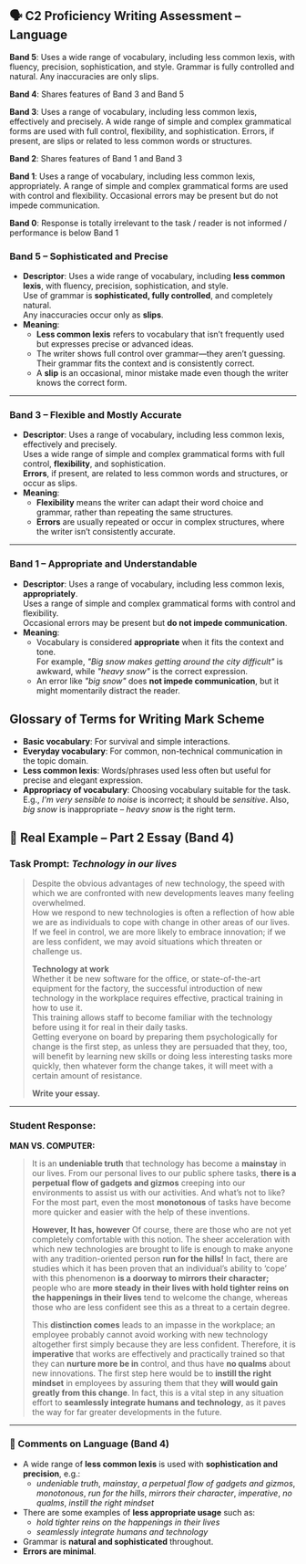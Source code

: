 ## 🗣️ C2 Proficiency Writing Assessment – Language


**Band 5**: Uses a wide range of vocabulary, including less common lexis, with fluency, precision, sophistication, and style. Grammar is fully controlled and natural. Any inaccuracies are only slips.

**Band 4**: Shares features of Band 3 and Band 5  

**Band 3**: Uses a range of vocabulary, including less common lexis, effectively and precisely. A wide range of simple and complex grammatical forms are used with full control, flexibility, and sophistication. Errors, if present, are slips or related to less common words or structures.

**Band 2**: Shares features of Band 1 and Band 3  

**Band 1**: Uses a range of vocabulary, including less common lexis, appropriately. A range of simple and complex grammatical forms are used with control and flexibility. Occasional errors may be present but do not impede communication.

**Band 0**: Response is totally irrelevant to the task / reader is not informed / performance is below Band 1


### Band 5 – Sophisticated and Precise
- **Descriptor**: Uses a wide range of vocabulary, including **less common lexis**, with fluency, precision, sophistication, and style.  
  Use of grammar is **sophisticated, fully controlled**, and completely natural.  
  Any inaccuracies occur only as **slips**.
- **Meaning**:  
  - **Less common lexis** refers to vocabulary that isn’t frequently used but expresses precise or advanced ideas.
  - The writer shows full control over grammar—they aren’t guessing. Their grammar fits the context and is consistently correct.
  - A **slip** is an occasional, minor mistake made even though the writer knows the correct form.

---

### Band 3 – Flexible and Mostly Accurate
- **Descriptor**: Uses a range of vocabulary, including less common lexis, effectively and precisely.  
  Uses a wide range of simple and complex grammatical forms with full control, **flexibility**, and sophistication.  
  **Errors**, if present, are related to less common words and structures, or occur as slips.
- **Meaning**:  
  - **Flexibility** means the writer can adapt their word choice and grammar, rather than repeating the same structures.
  - **Errors** are usually repeated or occur in complex structures, where the writer isn’t consistently accurate.

---

### Band 1 – Appropriate and Understandable
- **Descriptor**: Uses a range of vocabulary, including less common lexis, **appropriately**.  
  Uses a range of simple and complex grammatical forms with control and flexibility.  
  Occasional errors may be present but **do not impede communication**.
- **Meaning**:  
  - Vocabulary is considered **appropriate** when it fits the context and tone.  
    For example, *"Big snow makes getting around the city difficult"* is awkward, while *"heavy snow"* is the correct expression.
  - An error like *"big snow"* does **not impede communication**, but it might momentarily distract the reader.



## Glossary of Terms for Writing Mark Scheme

- **Basic vocabulary**: For survival and simple interactions.
- **Everyday vocabulary**: For common, non-technical communication in the topic domain.
- **Less common lexis**: Words/phrases used less often but useful for precise and elegant expression.
- **Appropriacy of vocabulary**: Choosing vocabulary suitable for the task. E.g., *I'm very sensible to noise* is incorrect; it should be *sensitive*. Also, *big snow* is inappropriate – *heavy snow* is the right term.


## 📝 Real Example – Part 2 Essay (Band 4)

### Task Prompt: *Technology in our lives*
> Despite the obvious advantages of new technology, the speed with which we are confronted with new developments leaves many feeling overwhelmed.  
> How we respond to new technologies is often a reflection of how able we are as individuals to cope with change in other areas of our lives.  
> If we feel in control, we are more likely to embrace innovation; if we are less confident, we may avoid situations which threaten or challenge us.  
>  
> **Technology at work**  
> Whether it be new software for the office, or state-of-the-art equipment for the factory, the successful introduction of new technology in the workplace requires effective, practical training in how to use it.  
> This training allows staff to become familiar with the technology before using it for real in their daily tasks.  
> Getting everyone on board by preparing them psychologically for change is the first step, as unless they are persuaded that they, too, will benefit by learning new skills or doing less interesting tasks more quickly, then whatever form the change takes, it will meet with a certain amount of resistance.  
>  
> **Write your essay.**

---

### Student Response:

**MAN VS. COMPUTER:**

> It is an **undeniable truth** that technology has become a **mainstay** in our lives. From our personal lives to our public sphere tasks, **there is a perpetual flow of gadgets and gizmos** creeping into our environments to assist us with our activities. And what’s not to like? For the most part, even the most **monotonous** of tasks have become more quicker and easier with the help of these inventions.  
>
> **However, It has, however** Of course, there are those who are not yet completely comfortable with this notion. The sheer acceleration with which new technologies are brought to life is enough to make anyone with any tradition-oriented person **run for the hills!** In fact, there are studies which it has been proven that an individual’s ability to ‘cope’ with this phenomenon **is a doorway to mirrors their character;** people who are **more steady in their lives with hold tighter reins on the happenings in their lives** tend to welcome the change, whereas those who are less confident see this as a threat to a certain degree.  
>
> This **distinction comes** leads to an impasse in the workplace; an employee probably cannot avoid working with new technology altogether first simply because they are less confident. Therefore, it is **imperative** that works are effectively and practically trained so that they can **nurture more be in** control, and thus have **no qualms** about new innovations. The first step here would be to **instill the right mindset** in employees by assuring them that they **will would gain greatly from this change**. In fact, this is a vital step in any situation effort to **seamlessly integrate humans and technology**, as it paves the way for far greater developments in the future.

---

### 💬 Comments on Language (Band 4)

- A wide range of **less common lexis** is used with **sophistication and precision**, e.g.:
  - *undeniable truth*, *mainstay*, *a perpetual flow of gadgets and gizmos*, *monotonous*, *run for the hills*, *mirrors their character*, *imperative*, *no qualms*, *instill the right mindset*
- There are some examples of **less appropriate usage** such as:
  - *hold tighter reins on the happenings in their lives*
  - *seamlessly integrate humans and technology*
- Grammar is **natural and sophisticated** throughout.
- **Errors are minimal**.
